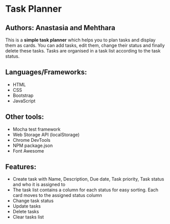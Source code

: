 # Task Planner
## Authors: Anastasia and Mehthara
This is a **simple task planner** which helps you to plan tasks and display them as cards. You can add tasks, edit them, change their status and finally delete these tasks. Tasks are organised in a task list according to the task status.
## Languages/Frameworks:
- HTML
- CSS
- Bootstrap
- JavaScript
## Other tools:
- Mocha test framework
- Web Storage API (localStorage)
- Chrome DevTools
- NPM package.json
- Font Awesome
## Features:
- Create task with Name, Description, Due date, Task priority, Task status and who it is assigned to
- The task list contains a column for each status for easy sorting. Each card moves to the assigned status column
- Change task status
- Update tasks
- Delete tasks
- Clear tasks list
